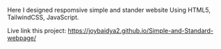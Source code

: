 Here I designed respomsive simple and stander website Using HTML5, TailwindCSS, JavaScript.

Live link this project: https://joybaidya2.github.io/Simple-and-Standard-webpage/
